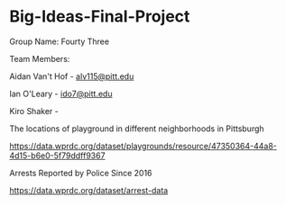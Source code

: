 # Big-Ideas-Final-Project

Group Name: Fourty Three

Team Members:

Aidan Van't Hof - alv115@pitt.edu

Ian O'Leary - ido7@pitt.edu

Kiro Shaker - 

The locations of playground in different neighborhoods in Pittsburgh

https://data.wprdc.org/dataset/playgrounds/resource/47350364-44a8-4d15-b6e0-5f79ddff9367 


Arrests Reported by Police Since 2016

https://data.wprdc.org/dataset/arrest-data